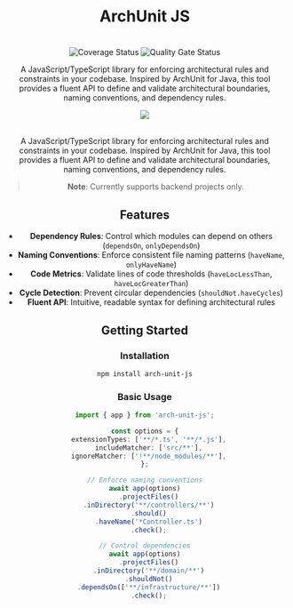 <div align="center">
  <h1>ArchUnit JS<h1>
</div>

<div align="center">
  <img src='https://img.shields.io/badge/ESLint-configured-blue?logo=eslint' alt='Coverage Status' />
  <img src='https://img.shields.io/badge/Prettier-configured-ff69b4?logo=prettier' alt='Quality Gate Status' />
<div>

A JavaScript/TypeScript library for enforcing architectural rules and constraints in your codebase. Inspired by ArchUnit for Java, this tool provides a fluent API to define and validate architectural boundaries, naming conventions, and dependency rules.

<div align="center">
  <img src="https://github.com/gftf2011/clean-node-todolist/blob/main/.github/images/background.png" />
</div>

<br>

A JavaScript/TypeScript library for enforcing architectural rules and constraints in your codebase. Inspired by ArchUnit for Java, this tool provides a fluent API to define and validate architectural boundaries, naming conventions, and dependency rules.

> **Note**: Currently supports backend projects only.

## Features

- **Dependency Rules**: Control which modules can depend on others (`dependsOn`, `onlyDependsOn`)
- **Naming Conventions**: Enforce consistent file naming patterns (`haveName`, `onlyHaveName`)
- **Code Metrics**: Validate lines of code thresholds (`haveLocLessThan`, `haveLocGreaterThan`)
- **Cycle Detection**: Prevent circular dependencies (`shouldNot.haveCycles`)
- **Fluent API**: Intuitive, readable syntax for defining architectural rules

## Getting Started

### Installation

```bash
npm install arch-unit-js
```

### Basic Usage

```typescript
import { app } from 'arch-unit-js';

const options = {
  extensionTypes: ['**/*.ts', '**/*.js'],
  includeMatcher: ['src/**'],
  ignoreMatcher: ['!**/node_modules/**'],
};

// Enforce naming conventions
await app(options)
  .projectFiles()
  .inDirectory('**/controllers/**')
  .should()
  .haveName('*Controller.ts')
  .check();

// Control dependencies
await app(options)
  .projectFiles()
  .inDirectory('**/domain/**')
  .shouldNot()
  .dependsOn(['**/infrastructure/**'])
  .check();
```
